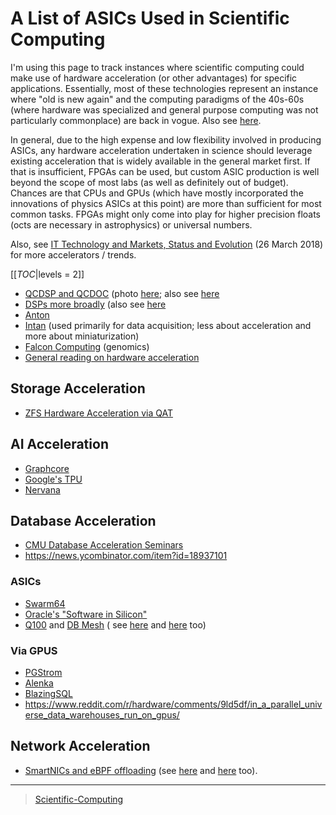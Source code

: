 A List of ASICs Used in Scientific Computing
============================================

I'm using this page to track instances where scientific computing could make use of hardware acceleration (or other advantages) for specific applications. Essentially, most of these technologies represent an instance where "old is new again" and the computing paradigms of the 40s-60s (where hardware was specialized and general purpose computing was not particularly commonplace) are back in vogue. Also see [here](https://en.wikipedia.org/wiki/Hardware_acceleration#Hardware_acceleration_units_by_application).

In general, due to the high expense and low flexibility involved in producing ASICs, any hardware acceleration undertaken in science should leverage existing acceleration that is widely available in the general market first. If that is insufficient, FPGAs can be used, but custom ASIC production is well beyond the scope of most labs (as well as definitely out of budget). Chances are that CPUs and GPUs (which have mostly incorporated the innovations of physics ASICs at this point) are more than sufficient for most common tasks. FPGAs might only come into play for higher precision floats (octs are necessary in astrophysics) or universal numbers.

Also, see [IT Technology and Markets, Status and Evolution](https://indico.cern.ch/event/658060/contributions/2889027/attachments/1622791/2583013/tech_market_BPS_Mar2018_v9pptx.pdf) (26 March 2018) for more accelerators / trends.

[[_TOC_|levels = 2]]

-   [QCDSP and QCDOC](https://en.wikipedia.org/wiki/QCDOC) (photo [here](https://www.flickr.com/photos/brookhavenlab/3113601360); also see [here](https://web.archive.org/web/20181222005715/http://phys.columbia.edu/~cqft/)
-   [DSPs more broadly](https://www.hpcwire.com/2012/09/27/another_look_at_dsps_for_high_performance_computing/) (also see [here](https://en.wikipedia.org/wiki/Multidimensional_DSP_with_GPU_Acceleration)
-   [Anton](https://en.wikipedia.org/wiki/Anton_(computer))
-   [Intan](http://intantech.com/index.html) (used primarily for data acquisition; less about acceleration and more about miniaturization)
-   [Falcon Computing](https://www.falconcomputing.com/falcon-accelerated-genomics-pipeline/) (genomics)
-   [General reading on hardware acceleration](http://arcade.cs.columbia.edu/accels-amasbt10.pdf)

Storage Acceleration
--------------------

-   [ZFS Hardware Acceleration via QAT](http://open-zfs.org/wiki/ZFS_Hardware_Acceleration_with_QAT)

AI Acceleration
---------------

-   [Graphcore](https://www.graphcore.ai/)
-   [Google's TPU](https://cloud.google.com/tpu/)
-   [Nervana](https://www.intel.ai/nervana-nnp/)

Database Acceleration
---------------------

-   [CMU Database Acceleration Seminars](https://db.cs.cmu.edu/seminar2018/)
-   <https://news.ycombinator.com/item?id=18937101>

### ASICs

-   [Swarm64](https://www.swarm64.com/)
-   [Oracle's "Software in Silicon"](http://storageconference.us/2017/Presentations/Phillips.pdf)
-   [Q100](http://arcade.cs.columbia.edu/q100-asplos14.pdf) and [DB Mesh](http://arcade.cs.columbia.edu/dbmesh-damon17.pdf) ( see [here](http://arcade.cs.columbia.edu/netsyn-dac17.pdf) and [here](http://arcade.cs.columbia.edu/q100-ieeemicro15.pdf) too)

### Via GPUS

-   [PGStrom](http://on-demand.gputechconf.com/gtc/2015/presentation/S5276-Kohei-KaiGai.pdf)
-   [Alenka](https://github.com/antonmks/Alenka)
-   [BlazingSQL](https://blazingsql.com/)
-   <https://www.reddit.com/r/hardware/comments/9ld5df/in_a_parallel_universe_data_warehouses_run_on_gpus/>

Network Acceleration
--------------------

-   [SmartNICs and eBPF offloading](https://netdevconf.org/1.2/slides/oct7/10_nic_viljoen_eBPF_Offload_to_Hardware__cls_bpf_and_XDP_finalised.pdf) (see [here](https://www.netronome.com/blog/ever-deeper-bpf-update-hardware-offload-support/) and [here](https://netdevconf.org/1.2/slides/oct7/10_nic_viljoen_eBPF_Offload_to_Hardware__cls_bpf_and_XDP_finalised.pdf) too).

* * * * *

> [Scientific-Computing](Scientific-Computing)
